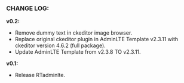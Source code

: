 ### CHANGE LOG:

**v0.2:**
- Remove dummy text in ckeditor image browser.
- Replace original ckeditor plugin in AdminLTE Template v2.3.11 with ckeditor version 4.6.2 (full package).
- Update AdminLTE Template from v2.3.8 TO v2.3.11.

**v0.1:**
- Release RTadminlte.
